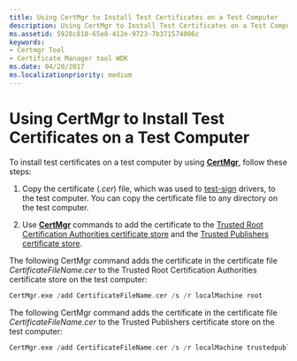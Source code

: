 ```yaml
---
title: Using CertMgr to Install Test Certificates on a Test Computer
description: Using CertMgr to Install Test Certificates on a Test Computer
ms.assetid: 5928c810-65e8-412e-9723-7b371574006c
keywords:
- Certmgr Tool
- Certificate Manager tool WDK
ms.date: 04/20/2017
ms.localizationpriority: medium
---
```


# Using CertMgr to Install Test Certificates on a Test Computer


To install test certificates on a test computer by using [**CertMgr**](https://msdn.microsoft.com/library/windows/hardware/ff543411), follow these steps:

1.  Copy the certificate (*.cer*) file, which was used to [test-sign](test-signing-driver-packages.md) drivers, to the test computer. You can copy the certificate file to any directory on the test computer.

2.  Use [**CertMgr**](https://msdn.microsoft.com/library/windows/hardware/ff543411) commands to add the certificate to the [Trusted Root Certification Authorities certificate store](trusted-root-certification-authorities-certificate-store.md) and the [Trusted Publishers certificate store](trusted-publishers-certificate-store.md).

The following CertMgr command adds the certificate in the certificate file *CertificateFileName.cer* to the Trusted Root Certification Authorities certificate store on the test computer:

```cpp
CertMgr.exe /add CertificateFileName.cer /s /r localMachine root
```

The following CertMgr command adds the certificate in the certificate file *CertificateFileName.cer* to the Trusted Publishers certificate store on the test computer:

```cpp
CertMgr.exe /add CertificateFileName.cer /s /r localMachine trustedpublisher
```

 

 





